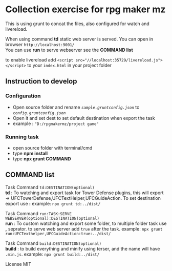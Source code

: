 # Collection exercise for rpg maker mz

This is using grunt to concat the files, also configured for watch and livereload.

When using command **td** static web server is served. You can open in browser `http://localhost:9001/`  
You can use **run** to serve webserver see the **COMMAND list**

to enable livereload add `<script src="//localhost:35729/livereload.js"></script>` to your `index.html` in your project folder

## Instruction to develop

### Configuration

- Open source folder and rename _`sample.gruntconfig.json`_ to _`config.gruntconfig.json`_
- Open it and set dest to set default destination when export the task
- example : `"D:/rpgmakermz/project game"`

### Running task

- open source folder with terminal/cmd
- type **npm install**
- type **npx grunt COMMAND**

## COMMAND list

Task Command `td:DESTINATION(optional)`  
**td** : To watching and export task for Tower Defense plugins, this will export -> UFCTowerDefense,UFCTextHelper,UFCGuideAction. To set destination export use **:** example: `npx grunt td:../dist/`

Task Command `run:TASK:SERVE WEBSERVER(optional):DESTINATION(optional)`  
**run** : To custom watching and export some folder, to multiple folder task use **,** seprator. to serve web server add `true` after the task. example: `npx grunt run:UFCTexthelper,UFCGuideAction:true:../dist/`

Task Command `build:DESTINATION(optional)`  
**build** : to build everything and minify using terser, and the name will have `.min.js`. example: `npx grunt build:../dist/`

License MIT
